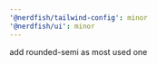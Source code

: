 ```yaml
---
'@nerdfish/tailwind-config': minor
'@nerdfish/ui': minor
---
```


add rounded-semi as most used one
